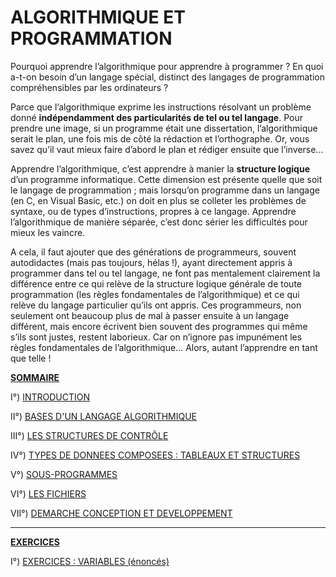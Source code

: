 # ALGORITHMIQUE ET PROGRAMMATION

Pourquoi apprendre l’algorithmique pour apprendre à programmer ? En quoi a-t-on besoin d’un langage spécial, distinct des langages de programmation compréhensibles par les ordinateurs ?

Parce que l’algorithmique exprime les instructions résolvant un problème donné **indépendamment des particularités de tel ou tel langage**. Pour prendre une image, si un programme était une dissertation, l’algorithmique serait le plan, une fois mis de côté la rédaction et l’orthographe. Or, vous savez qu’il vaut mieux faire d’abord le plan et rédiger ensuite que l’inverse…

Apprendre l’algorithmique, c’est apprendre à manier la **structure logique** d’un programme informatique. Cette dimension est présente quelle que soit le langage de programmation ; mais lorsqu’on programme dans un langage (en C, en Visual Basic, etc.) on doit en plus se colleter les problèmes de syntaxe, ou de types d’instructions, propres à ce langage. Apprendre l’algorithmique de manière séparée, c’est donc sérier les difficultés pour mieux les vaincre.

A cela, il faut ajouter que des générations de programmeurs, souvent autodidactes (mais pas toujours, hélas !), ayant directement appris à programmer dans tel ou tel langage, ne font pas mentalement clairement la différence entre ce qui relève de la structure logique générale de toute programmation (les règles fondamentales de l’algorithmique) et ce qui relève du langage particulier qu’ils ont appris. Ces programmeurs, non seulement ont beaucoup plus de mal à passer ensuite à un langage différent, mais encore écrivent bien souvent des programmes qui même s’ils sont justes, restent laborieux. Car on n’ignore pas impunément les règles fondamentales de l’algorithmique… Alors, autant l’apprendre en tant que telle !

<ins>**SOMMAIRE**</ins>

I°) [INTRODUCTION](https://github.com/TICHANE-JM/Algorithme/blob/main/Algorithme-Chap1.md)

II°) [BASES D'UN LANGAGE ALGORITHMIQUE](https://github.com/TICHANE-JM/Algorithme/blob/main/Algorithme-Chap2.md)

III°) [LES STRUCTURES DE CONTRÔLE](https://github.com/TICHANE-JM/Algorithme/blob/main/Algorithme-Chap3.md)

IV°) [TYPES DE DONNEES COMPOSEES : TABLEAUX ET STRUCTURES](https://github.com/TICHANE-JM/Algorithme/blob/main/Algorithme-Chap4.md)

V°) [SOUS-PROGRAMMES](https://github.com/TICHANE-JM/Algorithme/blob/main/Algorithme-Chap5.md)

VI°) [LES FICHIERS](https://github.com/TICHANE-JM/Algorithme/blob/main/Algorithme-Chap6.md)

VII°) [DEMARCHE CONCEPTION ET DEVELOPPEMENT](https://github.com/TICHANE-JM/Algorithme/blob/main/Algorithme-Chap7.md)

__________________________________________________________________________________________________________________

<ins>**EXERCICES**</ins>

I°) [EXERCICES : VARIABLES (énoncés)](https://github.com/TICHANE-JM/Algorithme/blob/main/Variables_ex.md)
